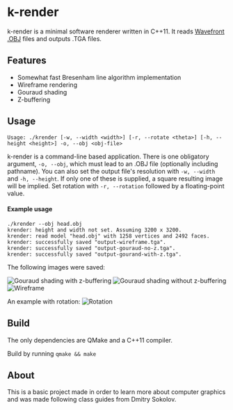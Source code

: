 # k-render

k-render is a minimal software renderer written in C++11. It reads [Wavefront .OBJ](https://en.wikipedia.org/wiki/Wavefront_.obj_file) files and outputs .TGA files.

## Features

* Somewhat fast Bresenham line algorithm implementation
* Wireframe rendering
* Gouraud shading
* Z-buffering

## Usage

```Usage: ./krender [-w, --width <width>] [-r, --rotate <theta>] [-h, --height <height>] -o, --obj <obj-file>```

k-render is a command-line based application. There is one obligatory argument, `-o, --obj`, which must lead to an .OBJ file (optionally including pathname). You can also set the output file's resolution with `-w, --width` and `-h, --height`. If only one of these is supplied, a square resulting image will be implied. Set rotation with `-r, --rotation` followed by a floating-point value.

#### Example usage

```
./krender --obj head.obj 
krender: height and width not set. Assuming 3200 x 3200.
krender: read model "head.obj" with 1258 vertices and 2492 faces.
krender: successfully saved "output-wireframe.tga".
krender: successfully saved "output-gouraud-no-z.tga".
krender: successfully saved "output-gourand-with-z.tga".
```

The following images were saved:

![Gouraud shading with z-buffering](https://user-images.githubusercontent.com/36349314/85306519-fbb75400-b484-11ea-964d-5b277aeb299b.png)
![Gouraud shading without z-buffering](https://user-images.githubusercontent.com/36349314/85306524-fce88100-b484-11ea-9cf2-28d4109b95a8.png)
![Wireframe](https://user-images.githubusercontent.com/36349314/85306526-fe19ae00-b484-11ea-9d62-59cdfadd2483.png)

An example with rotation:
![Rotation](https://user-images.githubusercontent.com/36349314/85357532-df98ce80-b4e7-11ea-9623-2fce6f595e30.png)

## Build 

The only dependencies are QMake and a C++11 compiler.

Build by running
``` qmake && make ```

## About

This is a basic project made in order to learn more about computer graphics and was made following class guides from Dmitry Sokolov.
